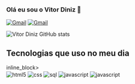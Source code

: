 ### Olá eu sou o Vitor Diniz 👋

[![Gmail](https://img.shields.io/badge/Gmail-D14836?style=for-the-badge&logo=gmail&logoColor=white)](https://vitordiniz2706@gmail.com)
[![Gmail](	https://img.shields.io/badge/LinkedIn-0077B5?style=for-the-badge&logo=linkedin&logoColor=white)](https://www.linkedin.com/in/vitordiniz1/)

![Vitor Diniz GitHub stats](https://github-readme-stats.vercel.app/api?username=VitorDiniz1&show_icons=true&theme=dark)

## Tecnologias que uso no meu dia

<div style=""display> inline_block><br>
  <img align="center" alt="html5" src="https://img.shields.io/badge/HTML5-E34F26?style=for-the-badge&logo=html5&logoColor=white">
  <img align="center" alt="css" src="https://img.shields.io/badge/CSS3-1572B6?style=for-the-badge&logo=css3&logoColor=white">
  <img align="center" alt="sql" src="https://img.shields.io/badge/MySQL-00000F?style=for-the-badge&logo=mysql&logoColor=white">
  <img align="center" alt="javascript" src="https://img.shields.io/badge/JavaScript-F7DF1E?style=for-the-badge&logo=javascript&logoColor=black">
  <img align="center" alt="javascript" src="https://img.shields.io/badge/C-00599C?style=for-the-badge&logo=c&logoColor=white">
</div>


